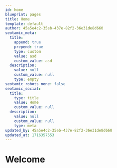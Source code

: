 ```yaml
---
id: home
blueprint: pages
title: Home
template: default
author: 45a5e4c2-35eb-437e-82f2-36e31de8d660
seotamic_meta:
  title:
    append: true
    prepend: true
    type: custom
    value: asd
    custom_value: asd
  description:
    value: null
    custom_value: null
    type: empty
seotamic_robots_none: false
seotamic_social:
  title:
    type: title
    value: Home
    custom_value: null
  description:
    value: null
    custom_value: null
    type: meta
updated_by: 45a5e4c2-35eb-437e-82f2-36e31de8d660
updated_at: 1716357553
---
```


# Welcome
